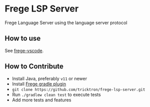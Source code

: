 # Frege LSP Server

Frege Language Server using the language server protocol

## How to use

See [frege-vscode](https://github.com/tricktron/frege-vscode).

## How to Contribute
- Install Java, preferably `v11` or newer
- Install [Frege gradle plugin](https://github.com/tricktron/frege-gradle-plugin/tree/master)
- `git clone https://github.com/tricktron/frege-lsp-server.git`
- Run `./gradlew clean test` to execute tests
- Add more tests and features






